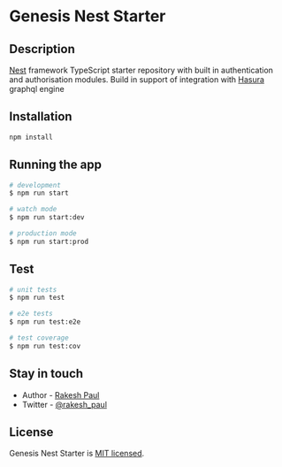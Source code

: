 # Genesis Nest Starter

## Description

[Nest](https://github.com/nestjs/nest) framework TypeScript starter repository with built in authentication and authorisation modules. Build in support of integration with [Hasura](https://github.com/hasura) graphql engine

## Installation

```bash
npm install
```

## Running the app

```bash
# development
$ npm run start

# watch mode
$ npm run start:dev

# production mode
$ npm run start:prod
```

## Test

```bash
# unit tests
$ npm run test

# e2e tests
$ npm run test:e2e

# test coverage
$ npm run test:cov
```

## Stay in touch

- Author - [Rakesh Paul](https://xtrios.com)
- Twitter - [@rakesh_paul](https://twitter.com/rakesh_paul)

## License

Genesis Nest Starter is [MIT licensed](LICENSE).
